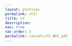 ```yaml
---
layout: profiles
permalink: /CV/
title: CV
description: 
nav: true
nav_order: 3
permalink: /assets/CV_APC.pdf
---
```

